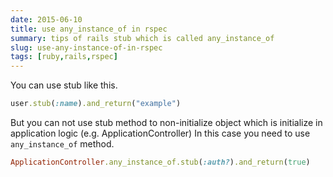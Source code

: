 ```yaml
---
date: 2015-06-10
title: use any_instance_of in rspec
summary: tips of rails stub which is called any_instance_of
slug: use-any-instance-of-in-rspec
tags: [ruby,rails,rspec]
---
```


You can use stub like this.

```ruby
user.stub(:name).and_return("example")
```

But you can not use stub method to non-initialize object which is initialize in application logic (e.g. ApplicationController)
In this case you need to use `any_instance_of` method.

```ruby
ApplicationController.any_instance_of.stub(:auth?).and_return(true)
```
